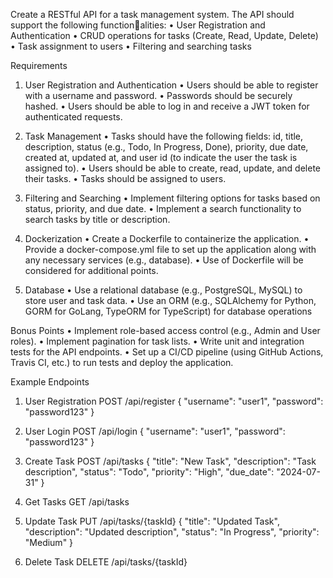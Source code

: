 Create a RESTful API for a task management system. The API should support the following functionalities:
• User Registration and Authentication
• CRUD operations for tasks (Create, Read, Update, Delete)
• Task assignment to users
• Filtering and searching tasks

Requirements
1. User Registration and Authentication
• Users should be able to register with a username and password.
• Passwords should be securely hashed.
• Users should be able to log in and receive a JWT token for authenticated requests.

2. Task Management
• Tasks should have the following fields: id, title, description, status (e.g., Todo, In Progress,
Done), priority, due date, created at, updated at, and user id (to indicate the user the task
is assigned to).
• Users should be able to create, read, update, and delete their tasks.
• Tasks should be assigned to users.

3. Filtering and Searching
• Implement filtering options for tasks based on status, priority, and due date.
• Implement a search functionality to search tasks by title or description.

4. Dockerization
• Create a Dockerfile to containerize the application.
• Provide a docker-compose.yml file to set up the application along with any necessary services
(e.g., database).
• Use of Dockerfile will be considered for additional points.

5. Database
• Use a relational database (e.g., PostgreSQL, MySQL) to store user and task data.
• Use an ORM (e.g., SQLAlchemy for Python, GORM for GoLang, TypeORM for TypeScript) for
database operations

Bonus Points
• Implement role-based access control (e.g., Admin and User roles).
• Implement pagination for task lists.
• Write unit and integration tests for the API endpoints.
• Set up a CI/CD pipeline (using GitHub Actions, Travis CI, etc.) to run tests and deploy the
application.

Example Endpoints
1. User Registration
POST /api/register
{
"username": "user1",
"password": "password123"
}

2. User Login
POST /api/login
{
"username": "user1",
"password": "password123"
}

3. Create Task
POST /api/tasks
{
"title": "New Task",
"description": "Task description",
"status": "Todo",
"priority": "High",
"due_date": "2024-07-31"
}

4. Get Tasks
GET /api/tasks

5. Update Task
PUT /api/tasks/{taskId}
{
"title": "Updated Task",
"description": "Updated description",
"status": "In Progress",
"priority": "Medium"
}

6. Delete Task
DELETE /api/tasks/{taskId}
